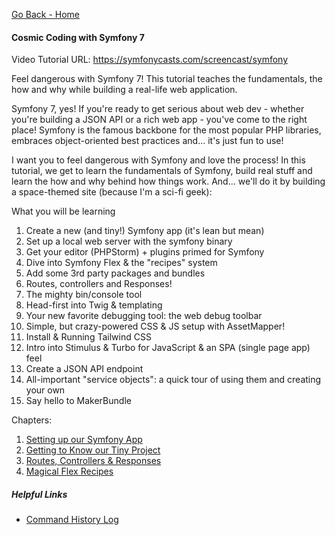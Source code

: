 [Go Back - Home](../README.md)

#### Cosmic Coding with Symfony 7    

Video Tutorial URL: https://symfonycasts.com/screencast/symfony

Feel dangerous with Symfony 7! This tutorial teaches the fundamentals, the how and why while building a real-life web application.

Symfony 7, yes! If you're ready to get serious about web dev - whether you're building a JSON API or a rich web app - you've come to the right place! Symfony is the famous backbone for the most popular PHP libraries, embraces object-oriented best practices and... it's just fun to use!

I want you to feel dangerous with Symfony and love the process! In this tutorial, we get to learn the fundamentals of Symfony, build real stuff and learn the how and why behind how things work. And... we'll do it by building a space-themed site (because I'm a sci-fi geek):

What you will be learning
1. Create a new (and tiny!) Symfony app (it's lean but mean)
2. Set up a local web server with the symfony binary
3. Get your editor (PHPStorm) + plugins primed for Symfony
4. Dive into Symfony Flex & the "recipes" system
5. Add some 3rd party packages and bundles
6. Routes, controllers and Responses!
7. The mighty bin/console tool
8. Head-first into Twig & templating
9. Your new favorite debugging tool: the web debug toolbar
10. Simple, but crazy-powered CSS & JS setup with AssetMapper!
11. Install & Running Tailwind CSS
12. Intro into Stimulus & Turbo for JavaScript & an SPA (single page app) feel
13. Create a JSON API endpoint
14. All-important "service objects": a quick tour of using them and creating your own
15. Say hello to MakerBundle

Chapters:
1. [Setting up our Symfony App](./01.md)
2. [Getting to Know our Tiny Project](./02.md)
3. [Routes, Controllers & Responses](./03.md)
4. [Magical Flex Recipes](./04.md)

##### Helpful Links
* [Command History Log](Log.md)
